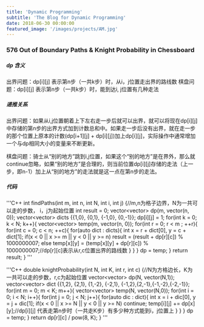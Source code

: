 ```yaml
---
title: 'Dynamic Programming'
subtitle: 'The Blog for Dynamic Programming'
date: 2018-06-30 00:00:00
featured_image: '/images/projects/AM.jpg'
---
```


### 576 Out of Boundary Paths & Knight Probability in Chessboard

##### dp 含义

出界问题：dp[i][j] 表示第n步（一共k步）时，从i，j位置走出界的路线数
棋盘问题：dp[i][j] 表示第n步（一共k步）时，能到达i, j位置有几种走法

##### 递推关系

出界问题：如果从i,j位置朝着上下左右走一步后就可以出界，就可以将现在dp[i][j]中存储的第n步的出界方式加到计数总和中。如果走一步后没有出界，就在走一步的那个位置上原本的计数(dp[i+1][j] + dp[i][j])加上dp[i][j]，实际操作中通常增加一个与dp相同大小的变量来不断更新。

棋盘问题：骑士从“别的地方”跳到i,j位置，如果这个“别的地方”是在界外，那么就continue忽略，如果“别的地方”是合理的，则当前位置dp[i][j]存储的走法（上一步，即n-1）加上从“别的地方”的走法就是这一点在第n步的走法。

##### 代码

'''C++
    int findPaths(int m, int n, int N, int i, int j) {//m,n为格子边界，N为一共可以走的步数， i，j为起始位置
        int result = 0;
        vector<vector<int>> dp(m, vector<int>(n, 0));
        vector<vector<int>> dicts {{1,0}, {0,1}, {-1,0}, {0,-1}};
        dp[i][j] = 1;
        for(int k = 0; k < N; k++){
            vector<vector<int>> temp(m, vector<int>(n, 0));
            for(int r = 0; r < m ; ++r){
                for(int c = 0; c < n; ++c){
                    for(auto dict : dicts){
                        int x = r + dict[0], y = c + dict[1];
                        if(x < 0 || x >= m || y < 0 || y >= n)
                            result = (result + dp[r][c]) % 1000000007;
                        else
                            temp[x][y] = (temp[x][y] + dp[r][c]) % 1000000007;//dp[r][c]表示从r,c位置出界的路线数
                    }
                }
            }
            dp = temp;
        }
        return result;
    }
'''

'''C++
    double knightProbability(int N, int K, int r, int c) {//N为方格边长，K为一共可以走的步数，r,c为起始位置
        vector<vector<double>> dp(N, vector<double>(N,1));
        vector<vector<double>> dict {{1,2}, {2,1}, {1,-2}, {-2,1}, {-1,2},{2,-1},{-1,-2},{-2,-1}};
        for(int m = 0; m < K; m++){
            vector<vector<double>> temp(N, vector<double>(N,0));
            for(int i = 0; i < N; i++){
                for(int j = 0; j < N; j++){
                    for(auto dic : dict){
                        int x = i + dic[0], y = j + dic[1];
                        if(x < 0 || x >= N || y < 0 || y >= N) continue;
                        temp[i][j] += dp[x][y];//dp[i][j] 代表走第n步时（一共走K步）有多少种方式能到i，j位置上
                    }
                }
            }
            dp = temp;
        }
        return dp[r][c] / pow(8, K);
    }
'''
